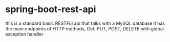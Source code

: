# spring-boot-rest-api
this is a standard basic RESTFul api that talks with a MySQL database
it has the main endpoints of HTTP methods, Get, PUT, POST, DELETE
with global exception handler
